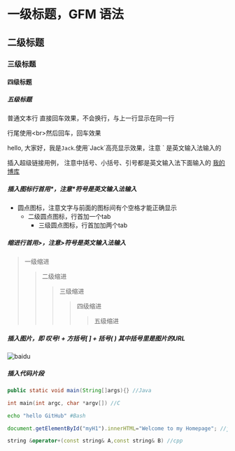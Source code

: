 # 一级标题，GFM 语法
## 二级标题
### 三级标题
#### 四级标题
##### 五级标题

普通文本行
直接回车效果，不会换行，与上一行显示在同一行<br>

行尾使用\<br>然后回车，回车效果<br>

hello, 大家好，我是`Jack`.使用\`Jack\`高亮显示效果，注意 \` 是英文输入法输入的<br/>

插入超级链接用例， 注意中括号、小括号、引号都是英文输入法下面输入的 [我的博库](http://blog.sina.com "设置鼠标悬浮显示") <br/>

##### 插入图标行首用\*，注意\*符号是英文输入法输入<br>
* 圆点图标，注意文字与前面的图标间有个空格才能正确显示<br>
    * 二级圆点图标，行首加一个tab<br>
        * 三级圆点图标，行首加加两个tab<br>
        
##### 缩进行首用\>，注意\>符号是英文输入法输入<br>
>一级缩进<br>
>>二级缩进<br>
>>>三级缩进<br>
>>>>四级缩进<br>
>>>>>五级缩进<br>

##### 插入图片，即 叹号! + 方括号[ ] + 括号( ) 其中括号里是图片的URL<br>
![baidu](http://www.baidu.com/img/bdlogo.gif) <br>

##### 插入代码片段<br>
```Java
public static void main(String[]args){} //Java
```
```C
int main(int argc, char *argv[]) //C
```
```Bash
echo "hello GitHub" #Bash
```
```Javascript
document.getElementById("myH1").innerHTML="Welcome to my Homepage"; //javascipt
```
```C++
string &operator+(const string& A,const string& B) //cpp
```


